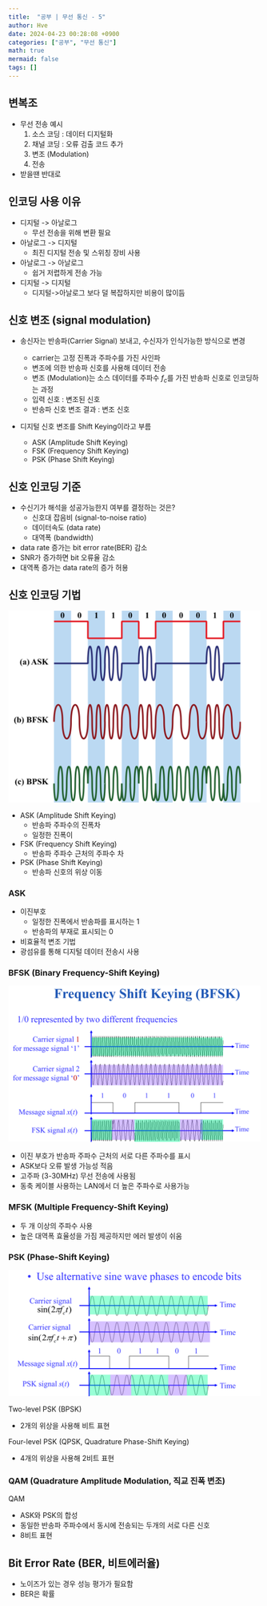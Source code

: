 ```yaml
---
title:  "공부 | 무선 통신 - 5"
author: Hve
date: 2024-04-23 00:28:08 +0900
categories: ["공부", "무선 통신"]
math: true
mermaid: false
tags: []
---
```


## 변복조

- 무선 전송 예시
    1. 소스 코딩 : 데이터 디지털화
    2. 채널 코딩 : 오류 검출 코드 추가
    3. 변조 (Modulation)  
    4. 전송
- 받을땐 반대로

## 인코딩 사용 이유

- 디지털 -> 아날로그
    - 무선 전송을 위해 변환 필요
- 아날로그 -> 디지털
    - 최진 디지털 전송 및 스위칭 장비 사용
- 아날로그 -> 아날로그
    - 쉽거 저렵하게 전송 가능
- 디지털 -> 디지털
    - 디지털->아날로그 보다 덜 복잡하지만 비용이 많이듬

## 신호 변조 (signal modulation)

- 송신자는 반송파(Carrier Signal) 보내고, 수신자가 인식가능한 방식으로 변경
    - carrier는 고정 진폭과 주파수를 가진 사인파
    - 변조에 의한 반송파 신호를 사용해 데이터 전송
    - 변조 (Modulation)는 소스 데이터를 주파수 $f_c$를 가진 반송파 신호로 인코딩하는 과정
    - 입력 신호 : 변조된 신호
    - 반송파 신호 변조 결과 : 변조 신호

- 디지털 신호 변조를 Shift Keying이라고 부름
    - ASK (Amplitude Shift Keying)
    - FSK (Frequency Shift Keying)
    - PSK (Phase Shift Keying)

## 신호 인코딩 기준 

- 수신기가 해석을 성공가능한지 여부를 결정하는 것은?
    - 신호대 잡음비 (signal-to-noise ratio)
    - 데이터속도 (data rate)
    - 대역폭 (bandwidth)
- data rate 증가는 bit error rate(BER) 감소
- SNR가 증가하면 bit 오류율 감소
- 대역폭 증가는 data rate의 증가 허용

## 신호 인코딩 기법

![alt](/assets/img/wireless/17.png)

- ASK (Amplitude Shift Keying)
    - 반송파 주파수의 진폭차
    - 일정한 진폭이 
- FSK (Frequency Shift Keying)
    - 반송파 주파수 근처의 주파수 차
- PSK (Phase Shift Keying)
    - 반송파 신호의 위상 이동

### ASK

- 이진부호
    - 일정한 진폭에서 반송파를 표시하는 1
    - 반송파의 부재로 표시되는 0
- 비효율적 변조 기법
- 광섬유를 통해 디지털 데이터 전송시 사용

### BFSK (Binary Frequency-Shift Keying)

![alt](/assets/img/wireless/18.png)

- 이진 부호가 반송파 주파수 근처의 서로 다른 주파수를 표시
- ASK보다 오류 발생 가능성 적음
- 고주파 (3-30MHz) 무선 전송에 사용됨
- 동축 케이블 사용하는 LAN에서 더 높은 주파수로 사용가능

### MFSK (Multiple Frequency-Shift Keying)

- 두 개 이상의 주파수 사용
- 높은 대역폭 효율성을 가짐 제공하지만 에러 발생이 쉬움

### PSK (Phase-Shift Keying)

![alt](/assets/img/wireless/19.png)

Two-level PSK (BPSK)
- 2개의 위상을 사용해 비트 표현

Four-level PSK (QPSK, Quadrature Phase-Shift Keying)
- 4개의 위상을 사용해 2비트 표현

### QAM (Quadrature Amplitude Modulation, 직교 진폭 변조)

QAM
- ASK와 PSK의 합성
- 동일한 반송파 주파수에서 동시에 전송되는 두개의 서로 다른 신호
- 8비트 표현

## Bit Error Rate (BER, 비트에러율)

- 노이즈가 있는 경우 성능 평가가 필요함
- BER은 확률
